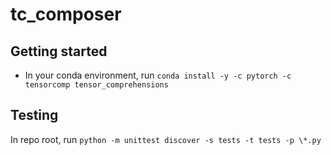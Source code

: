 # tc_composer
## Getting started
- In your conda environment, run `conda install -y -c pytorch -c tensorcomp tensor_comprehensions`
## Testing
In repo root, run
`python -m unittest discover -s tests -t tests -p \*.py`